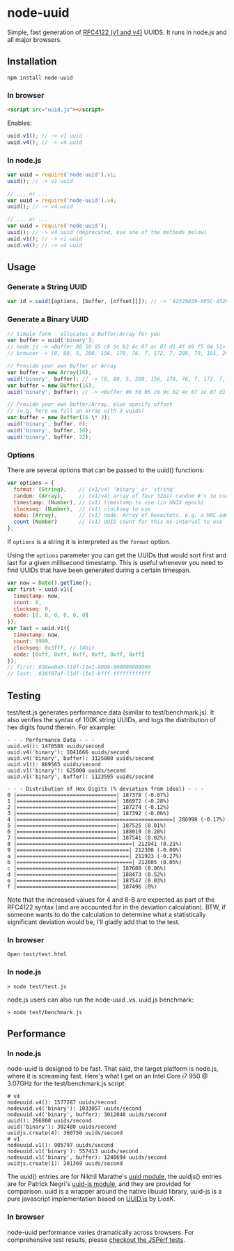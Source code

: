 # node-uuid

Simple, fast generation of [RFC4122 (v1 and v4)](http://www.ietf.org/rfc/rfc4122.txt) UUIDS.  It runs in node.js and all major browsers.

## Installation

    npm install node-uuid

### In browser

```html
<script src="uuid.js"></script>
```

Enables:

```javascript
uuid.v1(); // -> v1 uuid
uuid.v4(); // -> v4 uuid
```

### In node.js

```javascript
var uuid = require('node-uuid').v1;
uuid(); // -> v1 uuid

// ... or ...
var uuid = require('node-uuid').v4;
uuid(); // -> v4 uuid

// ... or ...
var uuid = require('node-uuid');
uuid(); // -> v4 uuid (deprecated, use one of the methods below)
uuid.v1(); // -> v1 uuid
uuid.v4(); // -> v4 uuid
```

## Usage

### Generate a String UUID

```javascript
var id = uuid([options, [buffer, [offset]]]); // -> '92329D39-6F5C-4520-ABFC-AAB64544E172'
```

### Generate a Binary UUID

```javascript
// Simple form - allocates a Buffer/Array for you
var buffer = uuid('binary');
// node.js -> <Buffer 08 50 05 c8 9c b2 4c 07 ac 07 d1 4f b9 f5 04 51>
// browser -> [8, 80, 5, 200, 156, 178, 76, 7, 172, 7, 209, 79, 185, 245, 4, 81]

// Provide your own Buffer or Array
var buffer = new Array(16);
uuid('binary', buffer); // -> [8, 80, 5, 200, 156, 178, 76, 7, 172, 7, 209, 79, 185, 245, 4, 81]
var buffer = new Buffer(16);
uuid('binary', buffer); // -> <Buffer 08 50 05 c8 9c b2 4c 07 ac 07 d1 4f b9 f5 04 51>

// Provide your own Buffer/Array, plus specify offset
// (e.g. here we fill an array with 3 uuids)
var buffer = new Buffer(16 \* 3);
uuid('binary', buffer, 0);
uuid('binary', buffer, 16);
uuid('binary', buffer, 32);
```

### Options

There are several options that can be passed to the uuid() functions:

```javascript
var options = {
  format: (String),    // (v1/v4) 'binary' or 'string'
  random: (Array),     // (v1/v4) array of four 32bit random #'s to use instead of rnds
  timestamp: (Number), // (v1) timestamp to use (in UNIX epoch)
  clockseq: (Number),  // (v1) clockseq to use
  node: (Array),       // (v1) node. Array of hexoctets, e.g. a MAC-address
  count (Number)       // (v1) UUID count for this ms-interval to use
};
```

If `options` is a string it is interpreted as the `format` option.

Using the `options` parameter you can get the UUIDs that would sort first and last for a given millisecond timestamp.
This is useful whenever you need to find UUIDs that have been generated during a certain timespan.

```javascript
var now = Date().getTime();
var first = uuid.v1({
  timestamp: now,
  count: 0,
  clockseq: 0,
  node: [0, 0, 0, 0, 0, 0]
});
var last = uuid.v1({
  timestamp: now,
  count: 9999,
  clockseq: 0x3fff, // 14bit
  node: [0xff, 0xff, 0xff, 0xff, 0xff, 0xff]
});
// first: 038ee0a0-11df-11e1-8000-000000000000
// last:  038f07af-11df-11e1-bfff-ffffffffffff
```


## Testing

test/test.js generates performance data (similar to test/benchmark.js). It also verifies the syntax of 100K string UUIDs, and logs the distribution of hex digits found therein.  For example:

    - - - Performance Data - - -
    uuid.v4(): 1470588 uuids/second
    uuid.v4('binary'): 1041666 uuids/second
    uuid.v4('binary', buffer): 3125000 uuids/second
    uuid.v1(): 869565 uuids/second
    uuid.v1('binary'): 625000 uuids/second
    uuid.v1('binary', buffer): 1123595 uuids/second

    - - - Distribution of Hex Digits (% deviation from ideal) - - -
    0 |================================| 187378 (-0.07%)
    1 |================================| 186972 (-0.28%)
    2 |================================| 187274 (-0.12%)
    3 |================================| 187392 (-0.06%)
    4 |==================================================| 286998 (-0.17%)
    5 |================================| 187525 (0.01%)
    6 |================================| 188019 (0.28%)
    7 |================================| 187541 (0.02%)
    8 |=====================================| 212941 (0.21%)
    9 |====================================| 212308 (-0.09%)
    a |====================================| 211923 (-0.27%)
    b |=====================================| 212605 (0.05%)
    c |================================| 187608 (0.06%)
    d |================================| 188473 (0.52%)
    e |================================| 187547 (0.03%)
    f |================================| 187496 (0%)

Note that the increased values for 4 and 8-B are expected as part of the RFC4122 syntax (and are accounted for in the deviation calculation). BTW, if someone wants to do the calculation to determine what a statistically significant deviation would be, I'll gladly add that to the test.

### In browser

    Open test/test.html

### In node.js

    > node test/test.js

node.js users can also run the node-uuid .vs. uuid.js benchmark:

    > node test/benchmark.js

## Performance

### In node.js

node-uuid is designed to be fast.  That said, the target platform is node.js, where it is screaming fast.  Here's what I get on an Intel Core i7 950 @ 3.07GHz for the test/benchmark.js script:

    # v4
    nodeuuid.v4(): 1577287 uuids/second
    nodeuuid.v4('binary'): 1033057 uuids/second
    nodeuuid.v4('binary', buffer): 3012048 uuids/second
    uuid(): 266808 uuids/second
    uuid('binary'): 302480 uuids/second
    uuidjs.create(4): 360750 uuids/second
    # v1
    nodeuuid.v1(): 905797 uuids/second
    nodeuuid.v1('binary'): 557413 uuids/second
    nodeuuid.v1('binary', buffer): 1240694 uuids/second
    uuidjs.create(1): 201369 uuids/second

The uuid() entries are for Nikhil Marathe's [uuid module](https://bitbucket.org/nikhilm/uuidjs), the uuidjs() entries are for Patrick Negri's [uuid-js module](https://github.com/pnegri/uuid-js), and they are provided for comparison. uuid is a wrapper around the native libuuid library, uuid-js is a pure javascript implementation based on [UUID.js](https://github.com/LiosK/UUID.js) by LiosK.

### In browser

node-uuid performance varies dramatically across browsers.  For comprehensive test results, please [checkout the JSPerf tests](http://jsperf.com/node-uuid-performance).

